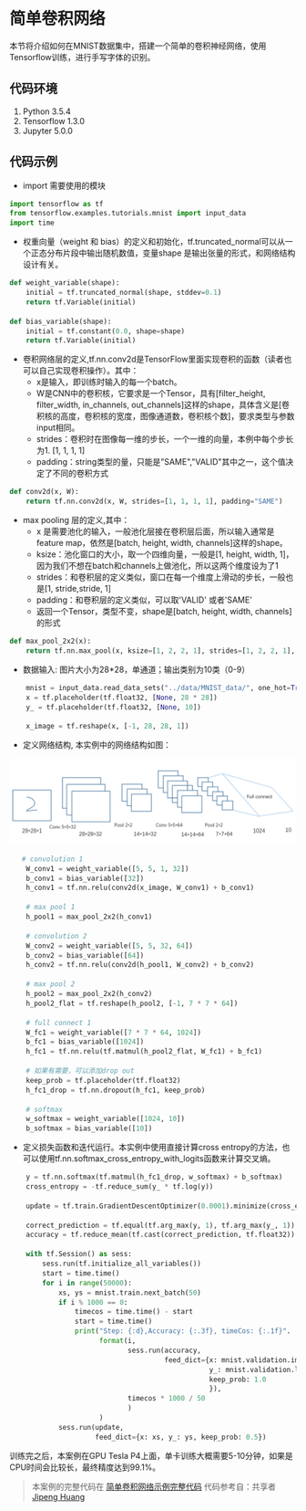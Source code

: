 # 简单卷积网络

本节将介绍如何在MNIST数据集中，搭建一个简单的卷积神经网络，使用Tensorflow训练，进行手写字体的识别。

## 代码环境
1. Python 3.5.4
1. Tensorflow 1.3.0
1. Jupyter 5.0.0


## 代码示例
+ import 需要使用的模块
```python
import tensorflow as tf
from tensorflow.examples.tutorials.mnist import input_data
import time
```
+ 权重向量（weight 和 bias）的定义和初始化，tf.truncated_normal可以从一个正态分布片段中输出随机数值，变量shape 是输出张量的形式，和网络结构设计有关。

```python
def weight_variable(shape):
    initial = tf.truncated_normal(shape, stddev=0.1)
    return tf.Variable(initial)

def bias_variable(shape):
    initial = tf.constant(0.0, shape=shape)
    return tf.Variable(initial)
```
+ 卷积网络层的定义,tf.nn.conv2d是TensorFlow里面实现卷积的函数（读者也可以自己实现卷积操作）。其中：
    + x是输入，即训练时输入的每一个batch。
    + W是CNN中的卷积核，它要求是一个Tensor，具有[filter_height, filter_width, in_channels, out_channels]这样的shape，具体含义是[卷积核的高度，卷积核的宽度，图像通道数，卷积核个数]，要求类型与参数input相同。
    + strides：卷积时在图像每一维的步长，一个一维的向量，本例中每个步长为1. [1, 1, 1, 1]
    + padding：string类型的量，只能是"SAME","VALID"其中之一，这个值决定了不同的卷积方式

```python
def conv2d(x, W):
    return tf.nn.conv2d(x, W, strides=[1, 1, 1, 1], padding="SAME")
```
+ max pooling 层的定义,其中：
    + x 是需要池化的输入，一般池化层接在卷积层后面，所以输入通常是feature map，依然是[batch, height, width, channels]这样的shape。
    + ksize：池化窗口的大小，取一个四维向量，一般是[1, height, width, 1]，因为我们不想在batch和channels上做池化，所以这两个维度设为了1
    + strides：和卷积层的定义类似，窗口在每一个维度上滑动的步长，一般也是[1, stride,stride, 1]
    + padding：和卷积层的定义类似，可以取'VALID' 或者'SAME'
    + 返回一个Tensor，类型不变，shape是[batch, height, width, channels]的形式

```python
def max_pool_2x2(x):
    return tf.nn.max_pool(x, ksize=[1, 2, 2, 1], strides=[1, 2, 2, 1], padding="SAME")
```

+ 数据输入: 图片大小为28*28，单通道；输出类别为10类（0-9）

```python
    mnist = input_data.read_data_sets("../data/MNIST_data/", one_hot=True)
    x = tf.placeholder(tf.float32, [None, 28 * 28])
    y_ = tf.placeholder(tf.float32, [None, 10])

    x_image = tf.reshape(x, [-1, 28, 28, 1])
```
+ 定义网络结构, 本实例中的网络结构如图：

<img src="img/network-structure.png"/>


```python
   # convolution 1
    W_conv1 = weight_variable([5, 5, 1, 32])
    b_conv1 = bias_variable([32])
    h_conv1 = tf.nn.relu(conv2d(x_image, W_conv1) + b_conv1)

    # max pool 1
    h_pool1 = max_pool_2x2(h_conv1)

    # convolution 2
    W_conv2 = weight_variable([5, 5, 32, 64])
    b_conv2 = bias_variable([64])
    h_conv2 = tf.nn.relu(conv2d(h_pool1, W_conv2) + b_conv2)

    # max pool 2
    h_pool2 = max_pool_2x2(h_conv2)
    h_pool2_flat = tf.reshape(h_pool2, [-1, 7 * 7 * 64])

    # full connect 1
    W_fc1 = weight_variable([7 * 7 * 64, 1024])
    b_fc1 = bias_variable([1024])
    h_fc1 = tf.nn.relu(tf.matmul(h_pool2_flat, W_fc1) + b_fc1)

    # 如果有需要，可以添加drop out
    keep_prob = tf.placeholder(tf.float32)
    h_fc1_drop = tf.nn.dropout(h_fc1, keep_prob)

    # softmax
    w_softmax = weight_variable([1024, 10])
    b_softmax = bias_variable([10])
```

+ 定义损失函数和迭代运行。本实例中使用直接计算cross entropy的方法，也可以使用tf.nn.softmax_cross_entropy_with_logits函数来计算交叉熵。

```python
    y = tf.nn.softmax(tf.matmul(h_fc1_drop, w_softmax) + b_softmax)
    cross_entropy = -tf.reduce_sum(y_ * tf.log(y))

    update = tf.train.GradientDescentOptimizer(0.0001).minimize(cross_entropy)

    correct_prediction = tf.equal(tf.arg_max(y, 1), tf.arg_max(y_, 1))
    accuracy = tf.reduce_mean(tf.cast(correct_prediction, tf.float32))

    with tf.Session() as sess:
        sess.run(tf.initialize_all_variables())
        start = time.time()
        for i in range(50000):
            xs, ys = mnist.train.next_batch(50)
            if i % 1000 == 0:
                timecos = time.time() - start
                start = time.time()
                print("Step: {:d},Accuracy: {:.3f}, timeCos: {:.1f}".
                      format(i,
                             sess.run(accuracy,
                                      feed_dict={x: mnist.validation.images,
                                                 y_: mnist.validation.labels,
                                                 keep_prob: 1.0
                                                 }),
                             timecos * 1000 / 50
                             )
                      )
            sess.run(update,
                     feed_dict={x: xs, y_: ys, keep_prob: 0.5})

```

训练完之后，本案例在GPU Tesla P4上面，单卡训练大概需要5-10分钟，如果是CPU时间会比较长，最终精度达到99.1%。
> 本案例的完整代码在 [简单卷积网络示例完整代码](src/simple-mnist-CNN.ipynb) 代码参考自：共享者 [Jipeng Huang](https://github.com/hjptriplebee)

